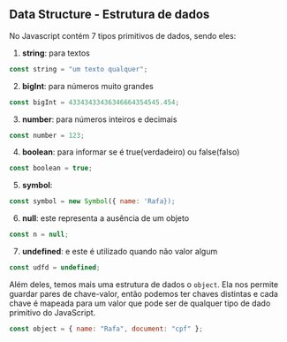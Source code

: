 ## Data Structure - Estrutura de dados

No Javascript contém 7 tipos primitivos de dados, sendo eles:

1. **string**: para textos

```js
const string = "um texto qualquer";
```

2. **bigInt**: para números muito grandes

```js
const bigInt = 43343433436346664354545.454;
```

3. **number**: para números inteiros e decimais

```js
const number = 123;
```

4. **boolean**: para informar se é true(verdadeiro) ou false(falso)

```js
const boolean = true;
```

5. **symbol**:

```js
const symbol = new Symbol({ name: 'Rafa});
```

6. **null**: este representa a ausência de um objeto

```js
const n = null;
```

7. **undefined**: e este é utilizado quando não valor algum

```js
const udfd = undefined;
```

Além deles, temos mais uma estrutura de dados o `object`. Ela nos permite guardar pares de chave-valor, então podemos ter chaves distintas e cada chave é mapeada para um valor que pode ser de qualquer tipo de dado primitivo do JavaScript.

```js
const object = { name: "Rafa", document: "cpf" };
```
